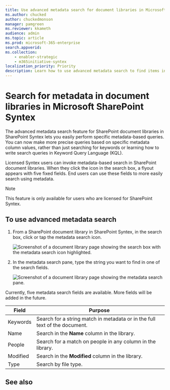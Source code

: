 ```yaml
---
title: Use advanced metadata search for document libraries in Microsoft SharePoint Syntex
ms.author: chucked
author: chuckedmonson
manager: pamgreen
ms.reviewer: kkameth
audience: admin
ms.topic: article
ms.prod: microsoft-365-enterprise
search.appverid: 
ms.collection: 
    - enabler-strategic
    - m365initiative-syntex
localization_priority: Priority
description: Learn how to use advanced metadata search to find items in SharePoint document libraries using SharePoint Syntex.
---
```


# Search for metadata in document libraries in Microsoft SharePoint Syntex

The advanced metadata search feature for SharePoint document libraries in SharePoint Syntex lets you easily perform specific metadata-based queries. You can now make more precise queries based on specific metadata column values, rather than just searching for keywords or learning how to write search queries in Keyword Query Language (KQL). 

Licensed Syntex users can invoke metadata-based search in SharePoint document libraries.  When they click the icon in the search box, a flyout appears with five fixed fields.  End users can use these fields to more easily search using metadata.  

> [!NOTE]
> This feature is only available for users who are licensed for SharePoint Syntex. 

## To use advanced metadata search

1. From a SharePoint document library in SharePoint Syntex, in the search box, click or tap the metadata search icon.

    ![Screenshot of a document library page showing the search box with the metadata search icon highlighted.](../media/content-understanding/metadate-search-box.png)

2. In the metadata search pane, type the string you want to find in one of the search fields.

    ![Screenshot of a document library page showing the metadata search pane.](../media/content-understanding/metadate-search-pane.png)


Currently, five metadata search fields are available. More fields will be added in the future.

|Field  |Purpose  |
|---------|---------|
|Keywords |Search for a string match in metadata or in the full text of the document. |
|Name     |Search in the **Name** column in the library.          |
|People   |Search for a match on people in any column in the library.   |
|Modified |Search in the **Modified** column in the library.         |
|Type     |Search by file type.        |


## See also